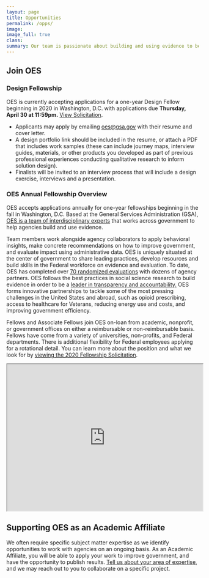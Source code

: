 ```yaml
---
layout: page
title: Opportunities
permalink: /opps/
image:
image_full: true
class:
summary: Our team is passionate about building and using evidence to better serve the public. 
---
```

## Join OES

### Design Fellowship
OES is currently accepting applications for a one-year Design Fellow beginning in 2020 in Washington, D.C. with applications due **Thursday, April 30 at 11:59pm.** [View Solicitation]({{site.baseurl}}/assets/files/oes-design-fellow-solicitation-fy20.pdf).
- Applicants may apply by emailing <a href="mailto:oes@gsa.gov?subject=Design Fellowship Application 2020">oes@gsa.gov</a> with their resume and cover letter.
- A design portfolio link should be included in the resume, or attach a PDF that includes work samples (these can include journey maps, interview guides, materials, or other products you developed as part of previous professional experiences conducting qualitative research to inform solution design). 
- Finalists will be invited to an interview process that will include a design exercise, interviews and a presentation.

### OES Annual Fellowship Overview
OES accepts applications annually for one-year fellowships beginning in the fall in Washington, D.C. Based at the General Services Administration (GSA), <a href="https://oes.gsa.gov/team/">OES is a team of interdisciplinary experts</a> that works across government to help agencies build and use evidence. 

Team members work alongside agency collaborators to apply behavioral insights, make concrete recommendations on how to improve government, and evaluate impact using administrative data. OES is uniquely situated at the center of government to share leading practices, develop resources and build skills in the Federal workforce on evidence and evaluation. To date, OES has completed over <a href="http://oes.gsa.gov/work">70 randomized evaluations</a> with dozens of agency partners. OES follows the best practices in social science research to build evidence in order to be a <a href="http://oes.gsa.gov/methods">leader in transparency and accountability.</a> OES forms innovative partnerships to tackle some of the most pressing challenges in the United States and abroad, such as  opioid prescribing, access to healthcare for Veterans, reducing energy use and costs, and improving government efficiency. 

Fellows and Associate Fellows join OES on-loan from academic, nonprofit, or government offices on either a reimbursable or non-reimbursable basis. Fellows have come from a variety of universities, non-profits, and Federal departments. There is additional flexibility for Federal employees applying for a rotational detail. You can learn more about the position and what we look for by [viewing the 2020 Fellowship Solicitation]({{site.baseurl}}/assets/files/oes-design-fellow-solicitation-fy20.pdf). 

<iframe src="https://www.youtube.com/embed/9KSQ3YLpuV4" width="512" height="384"></iframe>

## Supporting OES as an Academic Affiliate 

We often require specific subject matter expertise as we identify opportunities to work with agencies on an ongoing basis. As an Academic Affiliate, you will be able to apply your work to improve government, and have the opportunity to publish results. <a href="https://docs.google.com/forms/d/e/1FAIpQLSeqnuRSZNKZt9bVLAGw6G64i5oUNDqsGcrX7dvgGpvlac9Cog/viewform?usp=sf_link">Tell us about your area of expertise</a>, and we may reach out to you to collaborate on a specific project. 
